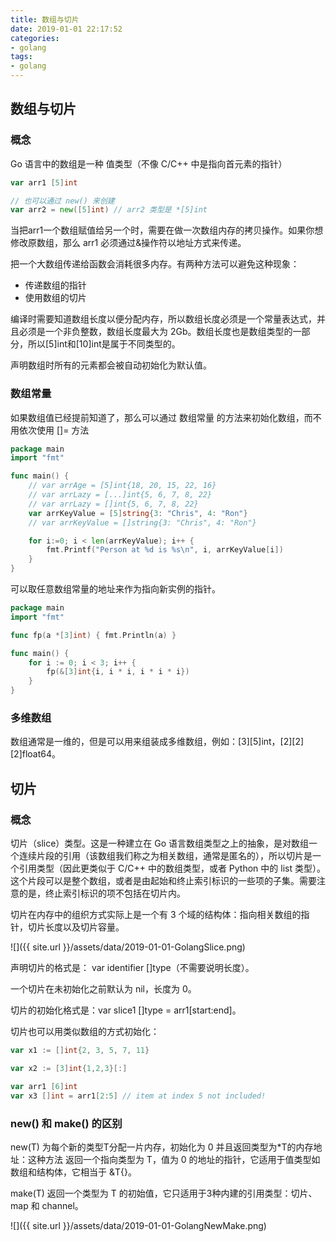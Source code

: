 ```yaml
---
title: 数组与切片
date: 2019-01-01 22:17:52
categories:
- golang
tags:
- golang
---
```


## 数组与切片

### 概念
Go 语言中的数组是一种 值类型（不像 C/C++ 中是指向首元素的指针）
```go
var arr1 [5]int

// 也可以通过 new() 来创建
var arr2 = new([5]int) // arr2 类型是 *[5]int
```

当把arr1一个数组赋值给另一个时，需要在做一次数组内存的拷贝操作。如果你想修改原数组，那么 arr1 必须通过&操作符以地址方式来传递。
<!--more-->
把一个大数组传递给函数会消耗很多内存。有两种方法可以避免这种现象：

- 传递数组的指针
- 使用数组的切片

编译时需要知道数组长度以便分配内存，所以数组长度必须是一个常量表达式，并且必须是一个非负整数，数组长度最大为 2Gb。数组长度也是数组类型的一部分，所以[5]int和[10]int是属于不同类型的。

声明数组时所有的元素都会被自动初始化为默认值。

### 数组常量

如果数组值已经提前知道了，那么可以通过 数组常量 的方法来初始化数组，而不用依次使用 []= 方法

```go
package main
import "fmt"

func main() {
    // var arrAge = [5]int{18, 20, 15, 22, 16}
    // var arrLazy = [...]int{5, 6, 7, 8, 22}
    // var arrLazy = []int{5, 6, 7, 8, 22}
    var arrKeyValue = [5]string{3: "Chris", 4: "Ron"}
    // var arrKeyValue = []string{3: "Chris", 4: "Ron"}

    for i:=0; i < len(arrKeyValue); i++ {
        fmt.Printf("Person at %d is %s\n", i, arrKeyValue[i])
    }
}
```

可以取任意数组常量的地址来作为指向新实例的指针。

```go
package main
import "fmt"

func fp(a *[3]int) { fmt.Println(a) }

func main() {
    for i := 0; i < 3; i++ {
        fp(&[3]int{i, i * i, i * i * i})
    }
}
```

### 多维数组

数组通常是一维的，但是可以用来组装成多维数组，例如：[3][5]int，[2][2][2]float64。

## 切片

### 概念

切片（slice）类型。这是一种建立在 Go 语言数组类型之上的抽象，是对数组一个连续片段的引用（该数组我们称之为相关数组，通常是匿名的），所以切片是一个引用类型（因此更类似于 C/C++ 中的数组类型，或者 Python 中的 list 类型）。这个片段可以是整个数组，或者是由起始和终止索引标识的一些项的子集。需要注意的是，终止索引标识的项不包括在切片内。

切片在内存中的组织方式实际上是一个有 3 个域的结构体：指向相关数组的指针，切片长度以及切片容量。

![]({{ site.url }}/assets/data/2019-01-01-GolangSlice.png)

声明切片的格式是： var identifier []type（不需要说明长度）。

一个切片在未初始化之前默认为 nil，长度为 0。

切片的初始化格式是：var slice1 []type = arr1[start:end]。

切片也可以用类似数组的方式初始化：
```go
var x1 := []int{2, 3, 5, 7, 11}

var x2 := [3]int{1,2,3}[:]

var arr1 [6]int
var x3 []int = arr1[2:5] // item at index 5 not included!
```

### new() 和 make() 的区别

new(T) 为每个新的类型T分配一片内存，初始化为 0 并且返回类型为*T的内存地址：这种方法 返回一个指向类型为 T，值为 0 的地址的指针，它适用于值类型如数组和结构体，它相当于 &T{}。

make(T) 返回一个类型为 T 的初始值，它只适用于3种内建的引用类型：切片、map 和 channel。

![]({{ site.url }}/assets/data/2019-01-01-GolangNewMake.png)





